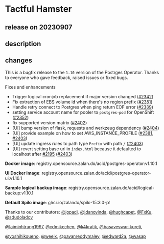 # Tactful Hamster

## release on 20230907

## description

## changes

This is a bugfix release to the <code>1.10</code> version of the Postrges Operator. Thanks to everyone who gave feedback, raised issues or fixed bugs.

Fixes and enhancements

* Trigger logical cronjob replacement if major version changed (<a class="issue-link js-issue-link" data-error-text="Failed to load title" data-id="1737554405" data-permission-text="Title is private" data-url="https://github.com/zalando/postgres-operator/issues/2342" data-hovercard-type="pull_request" data-hovercard-url="/zalando/postgres-operator/pull/2342/hovercard" href="https://github.com/zalando/postgres-operator/pull/2342">#2342</a>)
* Fix extraction of EBS volume id when there's no region prefix (<a class="issue-link js-issue-link" data-error-text="Failed to load title" data-id="1749375856" data-permission-text="Title is private" data-url="https://github.com/zalando/postgres-operator/issues/2351" data-hovercard-type="pull_request" data-hovercard-url="/zalando/postgres-operator/pull/2351/hovercard" href="https://github.com/zalando/postgres-operator/pull/2351">#2351</a>)
* Handle retry connect to Postgres when ping return EOF error (<a class="issue-link js-issue-link" data-error-text="Failed to load title" data-id="1727962417" data-permission-text="Title is private" data-url="https://github.com/zalando/postgres-operator/issues/2339" data-hovercard-type="pull_request" data-hovercard-url="/zalando/postgres-operator/pull/2339/hovercard" href="https://github.com/zalando/postgres-operator/pull/2339">#2339</a>)
* setting service account name for pooler to <code>postgres-pod</code> for OpenShift (<a class="issue-link js-issue-link" data-error-text="Failed to load title" data-id="1753794009" data-permission-text="Title is private" data-url="https://github.com/zalando/postgres-operator/issues/2352" data-hovercard-type="pull_request" data-hovercard-url="/zalando/postgres-operator/pull/2352/hovercard" href="https://github.com/zalando/postgres-operator/pull/2352">#2352</a>)
* fix supported version matrix (<a class="issue-link js-issue-link" data-error-text="Failed to load title" data-id="1863704354" data-permission-text="Title is private" data-url="https://github.com/zalando/postgres-operator/issues/2402" data-hovercard-type="pull_request" data-hovercard-url="/zalando/postgres-operator/pull/2402/hovercard" href="https://github.com/zalando/postgres-operator/pull/2402">#2402</a>)
* [UI] bump version of flask, requests and werkzeug dependency (<a class="issue-link js-issue-link" data-error-text="Failed to load title" data-id="1867055152" data-permission-text="Title is private" data-url="https://github.com/zalando/postgres-operator/issues/2404" data-hovercard-type="pull_request" data-hovercard-url="/zalando/postgres-operator/pull/2404/hovercard" href="https://github.com/zalando/postgres-operator/pull/2404">#2404</a>)
* [UI] provide example on how to set AWS_INSTANCE_PROFILE (<a class="issue-link js-issue-link" data-error-text="Failed to load title" data-id="1818325495" data-permission-text="Title is private" data-url="https://github.com/zalando/postgres-operator/issues/2381" data-hovercard-type="pull_request" data-hovercard-url="/zalando/postgres-operator/pull/2381/hovercard" href="https://github.com/zalando/postgres-operator/pull/2381">#2381</a>, <a class="issue-link js-issue-link" data-error-text="Failed to load title" data-id="1867043728" data-permission-text="Title is private" data-url="https://github.com/zalando/postgres-operator/issues/2403" data-hovercard-type="pull_request" data-hovercard-url="/zalando/postgres-operator/pull/2403/hovercard" href="https://github.com/zalando/postgres-operator/pull/2403">#2403</a>)
* [UI] update ingress rules to path type <code>Prefix</code> with path <code>/</code> (<a class="issue-link js-issue-link" data-error-text="Failed to load title" data-id="1867043728" data-permission-text="Title is private" data-url="https://github.com/zalando/postgres-operator/issues/2403" data-hovercard-type="pull_request" data-hovercard-url="/zalando/postgres-operator/pull/2403/hovercard" href="https://github.com/zalando/postgres-operator/pull/2403">#2403</a>)
* [UI] revert setting base url in <code>index.html</code> because it defaulted to localhost after <a class="issue-link js-issue-link" data-error-text="Failed to load title" data-id="1561408982" data-permission-text="Title is private" data-url="https://github.com/zalando/postgres-operator/issues/2195" data-hovercard-type="pull_request" data-hovercard-url="/zalando/postgres-operator/pull/2195/hovercard" href="https://github.com/zalando/postgres-operator/pull/2195">#2195</a> (<a class="issue-link js-issue-link" data-error-text="Failed to load title" data-id="1867043728" data-permission-text="Title is private" data-url="https://github.com/zalando/postgres-operator/issues/2403" data-hovercard-type="pull_request" data-hovercard-url="/zalando/postgres-operator/pull/2403/hovercard" href="https://github.com/zalando/postgres-operator/pull/2403">#2403</a>)

<strong>Docker image</strong>: registry.opensource.zalan.do/acid/postgres-operator:v1.10.1

<strong>UI Docker image</strong>: registry.opensource.zalan.do/acid/postgres-operator-ui:v1.10.1

<strong>Sample logical backup image</strong>: registry.opensource.zalan.do/acid/logical-backup:v1.10.1

<strong>Default Spilo image</strong>: ghcr.io/zalando/spilo-15:3.0-p1

Thanks to our contributors: <a class="user-mention notranslate" data-hovercard-type="user" data-hovercard-url="/users/jopadi/hovercard" data-octo-click="hovercard-link-click" data-octo-dimensions="link_type:self" href="https://github.com/jopadi">@jopadi</a>, <a class="user-mention notranslate" data-hovercard-type="user" data-hovercard-url="/users/idanovinda/hovercard" data-octo-click="hovercard-link-click" data-octo-dimensions="link_type:self" href="https://github.com/idanovinda">@idanovinda</a>, <a class="user-mention notranslate" data-hovercard-type="user" data-hovercard-url="/users/hughcapet/hovercard" data-octo-click="hovercard-link-click" data-octo-dimensions="link_type:self" href="https://github.com/hughcapet">@hughcapet</a>, <a class="user-mention notranslate" data-hovercard-type="user" data-hovercard-url="/users/FxKu/hovercard" data-octo-click="hovercard-link-click" data-octo-dimensions="link_type:self" href="https://github.com/FxKu">@FxKu</a>, <a class="user-mention notranslate" data-hovercard-type="user" data-hovercard-url="/users/sdudoladov/hovercard" data-octo-click="hovercard-link-click" data-octo-dimensions="link_type:self" href="https://github.com/sdudoladov">@sdudoladov</a>

<a class="user-mention notranslate" data-hovercard-type="user" data-hovercard-url="/users/laiminhtrung1997/hovercard" data-octo-click="hovercard-link-click" data-octo-dimensions="link_type:self" href="https://github.com/laiminhtrung1997">@laiminhtrung1997</a>, <a class="user-mention notranslate" data-hovercard-type="user" data-hovercard-url="/users/cdmikechen/hovercard" data-octo-click="hovercard-link-click" data-octo-dimensions="link_type:self" href="https://github.com/cdmikechen">@cdmikechen</a>, <a class="user-mention notranslate" data-hovercard-type="user" data-hovercard-url="/users/k4kratik/hovercard" data-octo-click="hovercard-link-click" data-octo-dimensions="link_type:self" href="https://github.com/k4kratik">@k4kratik</a>, <a class="user-mention notranslate" data-hovercard-type="user" data-hovercard-url="/users/basaveswar-kureti/hovercard" data-octo-click="hovercard-link-click" data-octo-dimensions="link_type:self" href="https://github.com/basaveswar-kureti">@basaveswar-kureti</a>,

<a class="user-mention notranslate" data-hovercard-type="user" data-hovercard-url="/users/yoshihikoueno/hovercard" data-octo-click="hovercard-link-click" data-octo-dimensions="link_type:self" href="https://github.com/yoshihikoueno">@yoshihikoueno</a>, <a class="user-mention notranslate" data-hovercard-type="user" data-hovercard-url="/users/weeix/hovercard" data-octo-click="hovercard-link-click" data-octo-dimensions="link_type:self" href="https://github.com/weeix">@weeix</a>, <a class="user-mention notranslate" data-hovercard-type="user" data-hovercard-url="/users/pavanreddymaley/hovercard" data-octo-click="hovercard-link-click" data-octo-dimensions="link_type:self" href="https://github.com/pavanreddymaley">@pavanreddymaley</a>, <a class="user-mention notranslate" data-hovercard-type="user" data-hovercard-url="/users/edward2a/hovercard" data-octo-click="hovercard-link-click" data-octo-dimensions="link_type:self" href="https://github.com/edward2a">@edward2a</a>, <a class="user-mention notranslate" data-hovercard-type="user" data-hovercard-url="/users/wasap/hovercard" data-octo-click="hovercard-link-click" data-octo-dimensions="link_type:self" href="https://github.com/wasap">@wasap</a>

